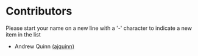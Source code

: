# Contributors

Please start your name on a new line with a '-' character to indicate a new item in the list

 - Andrew Quinn [(ajquinn)](https://github.com/AJQuinn)
